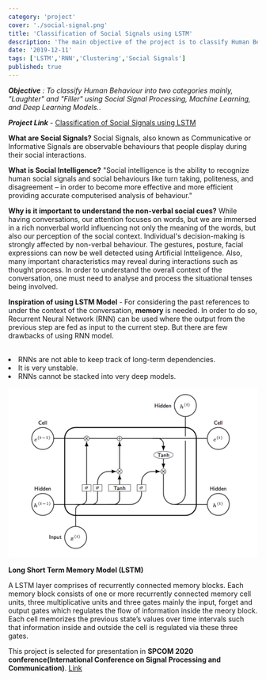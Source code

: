 ```yaml
---
category: 'project'
cover: './social-signal.png'
title: 'Classification of Social Signals using LSTM'
description: 'The main objective of the project is to classify Human Behaviour into two categories namely “Laughter” and “Filler” using LSTM.'
date: '2019-12-11'
tags: ['LSTM','RNN','Clustering','Social Signals']
published: true
---
```

_**Objective** : To classify Human Behaviour into two categories mainly, "Laughter" and "Filler" using Social Signal Processing, Machine Learning, and Deep Learning Models._.

_**Project Link**_ - <a href="https://github.com/verma-ananya/Classification-of-Social-Signals-using-LSTM" target="_blank">Classification of Social Signals using LSTM</a>

**What are Social Signals?** Social Signals, also known as Communicative or Informative Signals are observable behaviours that people display during their social interactions. 


**What is Social Intelligence?** "Social intelligence is the ability to recognize human social signals and social behaviours like turn taking, politeness, and disagreement – in order to become more effective and more efficient providing accurate computerised analysis of behaviour."

**Why is it important to understand the non-verbal social cues?** While having conversations, our attention focuses on words, but we are immersed in a rich nonverbal world influencing not only the meaning of the words, but also our perception of the social context. Individual's decision-making is strongly affected by non-verbal behaviour. The gestures, posture, facial expressions can now be well detected using Artificial Intteligence. Also, many important characteristics may reveal during interactions such as thought process. In order to understand the overall context of the conversation, one must need to analyse and process the situational tenses being involved. 

<!-- <div  style="text-align:center;">Fig 1.</div><br/> -->

**Inspiration of using LSTM Model** - For considering the past references to under the context of the conversation, **memory** is needed. In order to do so, Recurrent Neural Network (RNN) can be used where the output from the previous step are fed as input to the current step. But there are few drawbacks of using RNN model.<br/> <br/>

<li> RNNs are not able to keep track of long-term dependencies.
<li> It is very unstable.
<li> RNNs cannot be stacked into very deep models.

![LSTM Unit Architecture](./lstm-architecture.png)

**Long Short Term Memory Model (LSTM)**

A LSTM layer comprises of recurrently connected memory blocks. Each memory block consists of one or more recurrently connected memory cell units, three multiplicative units and three gates mainly the input, forget and output gates which regulates the flow of information inside the meory block. Each cell memorizes the previous state’s values over time intervals such that information inside and outside the cell is regulated via these three gates.

This project is selected for presentation in **SPCOM 2020 conference(International Conference on Signal Processing and Communication)**. <a href="https://ece.iisc.ac.in/~spcom/2020/CameraReadySubmissions/263/CameraReadySubmission/Classification_of_social_signals_263_Joshi_Verma_Mishra.pdf" target="_blank">Link</a>